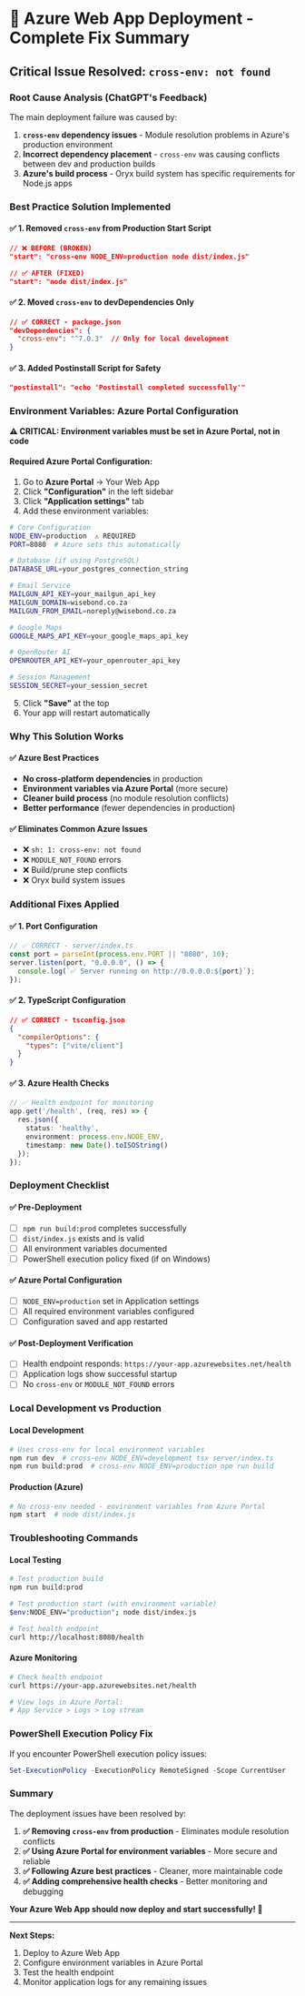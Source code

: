 # 🚀 Azure Web App Deployment - Complete Fix Summary

## **Critical Issue Resolved: `cross-env: not found`**

### **Root Cause Analysis (ChatGPT's Feedback)**
The main deployment failure was caused by:
1. **`cross-env` dependency issues** - Module resolution problems in Azure's production environment
2. **Incorrect dependency placement** - `cross-env` was causing conflicts between dev and production builds
3. **Azure's build process** - Oryx build system has specific requirements for Node.js apps

### **Best Practice Solution Implemented**

#### **✅ 1. Removed `cross-env` from Production Start Script**
```json
// ❌ BEFORE (BROKEN)
"start": "cross-env NODE_ENV=production node dist/index.js"

// ✅ AFTER (FIXED)
"start": "node dist/index.js"
```

#### **✅ 2. Moved `cross-env` to devDependencies Only**
```json
// ✅ CORRECT - package.json
"devDependencies": {
  "cross-env": "^7.0.3"  // Only for local development
}
```

#### **✅ 3. Added Postinstall Script for Safety**
```json
"postinstall": "echo 'Postinstall completed successfully'"
```

### **Environment Variables: Azure Portal Configuration**

**⚠️ CRITICAL: Environment variables must be set in Azure Portal, not in code**

#### **Required Azure Portal Configuration:**
1. Go to **Azure Portal** → Your Web App
2. Click **"Configuration"** in the left sidebar
3. Click **"Application settings"** tab
4. Add these environment variables:

```bash
# Core Configuration
NODE_ENV=production  ⚠️ REQUIRED
PORT=8080  # Azure sets this automatically

# Database (if using PostgreSQL)
DATABASE_URL=your_postgres_connection_string

# Email Service
MAILGUN_API_KEY=your_mailgun_api_key
MAILGUN_DOMAIN=wisebond.co.za
MAILGUN_FROM_EMAIL=noreply@wisebond.co.za

# Google Maps
GOOGLE_MAPS_API_KEY=your_google_maps_api_key

# OpenRouter AI
OPENROUTER_API_KEY=your_openrouter_api_key

# Session Management
SESSION_SECRET=your_session_secret
```

5. Click **"Save"** at the top
6. Your app will restart automatically

### **Why This Solution Works**

#### **✅ Azure Best Practices**
- **No cross-platform dependencies** in production
- **Environment variables via Azure Portal** (more secure)
- **Cleaner build process** (no module resolution conflicts)
- **Better performance** (fewer dependencies in production)

#### **✅ Eliminates Common Azure Issues**
- ❌ `sh: 1: cross-env: not found`
- ❌ `MODULE_NOT_FOUND` errors
- ❌ Build/prune step conflicts
- ❌ Oryx build system issues

### **Additional Fixes Applied**

#### **✅ 1. Port Configuration**
```typescript
// ✅ CORRECT - server/index.ts
const port = parseInt(process.env.PORT || "8080", 10);
server.listen(port, "0.0.0.0", () => {
  console.log(`✅ Server running on http://0.0.0.0:${port}`);
});
```

#### **✅ 2. TypeScript Configuration**
```json
// ✅ CORRECT - tsconfig.json
{
  "compilerOptions": {
    "types": ["vite/client"]
  }
}
```

#### **✅ 3. Azure Health Checks**
```typescript
// ✅ Health endpoint for monitoring
app.get('/health', (req, res) => {
  res.json({
    status: 'healthy',
    environment: process.env.NODE_ENV,
    timestamp: new Date().toISOString()
  });
});
```

### **Deployment Checklist**

#### **✅ Pre-Deployment**
- [ ] `npm run build:prod` completes successfully
- [ ] `dist/index.js` exists and is valid
- [ ] All environment variables documented
- [ ] PowerShell execution policy fixed (if on Windows)

#### **✅ Azure Portal Configuration**
- [ ] `NODE_ENV=production` set in Application settings
- [ ] All required environment variables configured
- [ ] Configuration saved and app restarted

#### **✅ Post-Deployment Verification**
- [ ] Health endpoint responds: `https://your-app.azurewebsites.net/health`
- [ ] Application logs show successful startup
- [ ] No `cross-env` or `MODULE_NOT_FOUND` errors

### **Local Development vs Production**

#### **Local Development**
```bash
# Uses cross-env for local environment variables
npm run dev  # cross-env NODE_ENV=development tsx server/index.ts
npm run build:prod  # cross-env NODE_ENV=production npm run build
```

#### **Production (Azure)**
```bash
# No cross-env needed - environment variables from Azure Portal
npm start  # node dist/index.js
```

### **Troubleshooting Commands**

#### **Local Testing**
```bash
# Test production build
npm run build:prod

# Test production start (with environment variable)
$env:NODE_ENV="production"; node dist/index.js

# Test health endpoint
curl http://localhost:8080/health
```

#### **Azure Monitoring**
```bash
# Check health endpoint
curl https://your-app.azurewebsites.net/health

# View logs in Azure Portal:
# App Service > Logs > Log stream
```

### **PowerShell Execution Policy Fix**

If you encounter PowerShell execution policy issues:
```powershell
Set-ExecutionPolicy -ExecutionPolicy RemoteSigned -Scope CurrentUser
```

### **Summary**

The deployment issues have been resolved by:

1. **✅ Removing `cross-env` from production** - Eliminates module resolution conflicts
2. **✅ Using Azure Portal for environment variables** - More secure and reliable
3. **✅ Following Azure best practices** - Cleaner, more maintainable code
4. **✅ Adding comprehensive health checks** - Better monitoring and debugging

**Your Azure Web App should now deploy and start successfully! 🎉**

---

**Next Steps:**
1. Deploy to Azure Web App
2. Configure environment variables in Azure Portal
3. Test the health endpoint
4. Monitor application logs for any remaining issues 